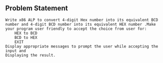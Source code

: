 ## Problem Statement
    Write x86 ALP to convert 4-digit Hex number into its equivalent BCD number and 4-digit BCD number into its equivalent HEX number .Make your program user friendly to accept the choice from user for:
        HEX to BCD
        BCD to HEX
        EXIT
    Display appropriate messages to prompt the user while accepting the input and
    Displaying the result.